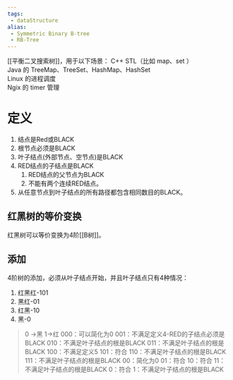 ```yaml
---
tags:
 - dataStructure 
alias:
 - Symmetric Binary B-tree
 - RB-Tree
---
```

[[平衡二叉搜索树]]，用于以下场景：
C++ STL（比如 map、set ）  
Java 的 TreeMap、TreeSet、HashMap、HashSet  
Linux 的进程调度  
Ngix 的 timer 管理
# 定义
1. 结点是Red或BLACK
2. 根节点必须是BLACK
3. 叶子结点(外部节点、空节点)是BLACK
4. RED结点的子结点是BLACK
	1. RED结点的父节点为BLACK
	2. 不能有两个连续RED结点。
5. 从任意节点到叶子结点的所有路径都包含相同数目的BLACK。
## 红黑树的等价变换
红黑树可以等价变换为4阶[[B树]]。
## 添加
4阶树的添加，必须从叶子结点开始，并且叶子结点只有4种情况：
1. 红黑红-101
2. 黑红-01
3. 红黑-10
4. 黑-0
> 0 ->黑 1->红
> 000：可以简化为0
> 001：不满足定义4-RED的子结点必须是BLACK
> 010：不满足叶子结点的根是BLACK
> 011：不满足叶子结点的根是BLACK
> 100：不满足定义5
> 101：符合
> 110：不满足叶子结点的根是BLACK
> 111：不满足叶子结点的根是BLACK
> 00：简化为0
> 01：符合
> 10：符合
> 11：不满足叶子结点的根是BLACK
> 0：符合
> 1：不满足叶子结点的根是BLACK

